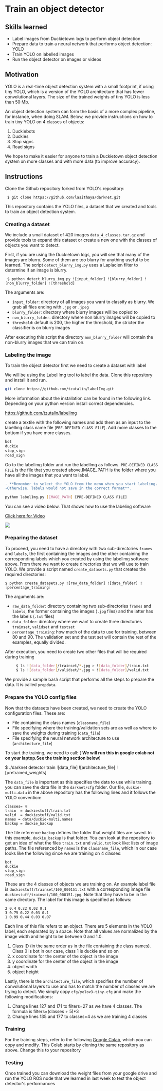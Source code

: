 #  Train an object detector 

## Skills learned

- Label images from Duckietown logs to perform object detection
- Prepare data to train a neural network that performs object detection: YOLO
- Train YOLO on labelled images
- Run the object detector on images or videos

## Motivation

YOLO is a real-time object detection system with a small footprint, if using tiny YOLO, which is a version of the YOLO architecture that has fewer convolutional layers. The size of the trained weights of tiny YOLO is less than 50 Mb.

An object detection system can form the basis of a more complex pipeline, for instance, when doing SLAM. Below, we provide instructions on how to train tiny YOLO on 4 classes of objects:

1. Duckiebots
2. Duckies
3. Stop signs
4. Road signs

We hope to make it easier for anyone to train a Duckietown object detection system on more classes and with more data (to improve accuracy).

## Instructions

Clone the Github repository forked from YOLO's repository:

     $ git clone https://github.com/lasithaya/darknet.git

This repository contains the YOLO files, a dataset that we created and tools to train an object detection system.

### Creating a dataset
We include a small dataset of 420 images `data_4_classes.tar.gz` and provide tools to expand this dataset or create a new one with the classes of objects you want to detect.

First, if you are using the Duckietown logs, you will see that many of the images are blurry. Some of them are too blurry for anything useful to be learned. The script `detect_blurry_img.py` uses a Laplacien filter to determine if an image is blurry.

     $ python detect_blurry_img.py ![input_folder] ![blurry_folder] ![non_blurry_folder] ![threshold]

The arguments are:

* `input_folder`: directory of all images you want to classify as blurry. We grab all files ending with `.jpg` or `.jpeg`
* `blurry_folder`: directory where blurry images will be copied to
* `non_blurry_folder`: directory where non blurry images will be copied to
* `threshold`: default is 200, the higher the threshold, the stricter the classifier is on blurry images

After executing this script the directory `non_blurry_folder` will contain the non-blurry images that we can train on.

### Labeling the image
To train the object detector first we need to create a dataset with label

We will be using the Label Img tool to label the data. Clone this repository and install it and run.

```bash
git clone https://github.com/tzutalin/labelImg.git

``` 
More information about the installation can be found in the following link. Depending on your python version install correct dependencies. 

https://github.com/tzutalin/labelImg

create a textile with the following names and add them as an input to the labelImg class name file (`PRE-DEFINED CLASS FILE`). Add more classes to the bottom if you have more classes.
```bash
bot
duckie
stop_sign
road_sign
```

Go to the labelImg folder and run the labelImg as follows. `PRE-DEFINED CLASS FILE` is the file that you created above.IMAGE_PATH is the folder where you have all the images that you want to label.
```diff
- **Remember to select the YOLO from the menu when you start labeling. The default is Pascal/VOC.
-Otherwise, labels would not save in the correct format**.
```

```bash
python labelImg.py [IMAGE_PATH] [PRE-DEFINED CLASS FILE]
```

You can see a video below. That shows how to use the labeling software

[Click here for Video](https://www.youtube.com/watch?v=_FC6mr7k694)


![](https://github.com/lasithaya/Robotics-Studio-2/blob/master/labelimg.jpg)


### Preparing the dataset
To proceed, you need to have a directory with two sub-directories `frames` and `labels`, the first containing the images and the other containing the corresponding labels which you created by using the labelImg software above. From there we want to create directories that we will use to train YOLO. We provide a script named `create_datasets.py` that creates the required directories:

    $ python create_datasets.py ![raw_data_folder] ![data_folder] ![percentage_training]

The arguments are:

* `raw_data_folder`: directory containing two sub-directories `frames` and `labels`, the former containing the images (`.jpg` files) and the latter has the labels (`.txt` files)
* `data_folder`: directory where we want to create three directories `trainset`, `validset` and `testset`
* `percentage_training`: how much of the data to use for training, between 80 and 90. The validation set and the test set will contain the rest of the examples, equally divided.

After execution, you need to create two other files that will be required during training
```bash
     $ ls ![data_folder]/trainset/*.jpg > ![data_folder]/train.txt
     $ ls ![data_folder]/validset/*.jpg > ![data_folder]/valid.txt
```
We provide a sample bash script that performs all the steps to prepare the data. It is called `prepdata`.


### Prepare the YOLO config files
Now that the datasets have been created, we need to create the YOLO configuration files. These are:

* File containing the class names (`classname_file`)
* File specifying where the training/validation sets are as well as where to save the weights during training (`data_file`)
* File specifying the neural network architecture to use (`architecture_file`)

To start the training, we need to call: ( **We will run this in google colab not on your laptop.See the  training section below**)

   $ ./darknet detector train ![data_file] ![architecture_file] ![pretrained_weights]

The `data_file` is important as this specifies the data to use while training. you can save the data file in the ``darknet/cfg`` folder.  Our file, ``duckie-multi.data`` in the above repository has the following lines and it follows the YOLO convention:

```
classes= 4
train  = duckiestuff/train.txt
valid  = duckiestuff/valid.txt
names = data/duckie-multi.names
backup = duckie_backup
```
 The file reference `backup` defines the folder that weight files are saved. In this example, `duckie_backup` is that folder.
You can look at the repository to get an idea of what the files `train.txt` and `valid.txt` look like: lists of image paths. The file referenced by `names` is the `classname_file`, which in our case looks like the following since we are training on 4 classes:
```
bot
duckie
stop_sign
road_sign
```

These are the 4 classes of objects we are training on. An example label file is `duckiestuff/trainset/100_000151.txt` with a corresponding image file `duckiestuff/trainset/100_000151.jpg`. Note that they have to be in the same directory. The label for this image is specified as follows:

```
2 0.4 0.22 0.02 0.1
3 0.75 0.22 0.03 0.1
1 0.99 0.44 0.03 0.07
```

Each line of this file refers to an object. There are 5 elements in the YOLO label, each separated by a space. Note that all values are normalized by the image width and height to be between 0 and 1.0.

1. Class ID (in the same order as in the file containing the class names). Class 0 is bot in our case, class 1 is duckie and so on
2. x coordinate for the center of the object in the image
3. y coordinate for the center of the object in the image
4. object width
5. object height

Lastly, there is the `architecture_file`, which specifies the number of convolutional layers to use and has to match the number of classes we are trying to detect. We simply copy `cfg/yolov3-tiny.cfg` and make the following modifications:

1. Change lines 127 and 171 to filters=27 as we have 4 classes. The formula is filters=(classes + 5)\*3
2. Change lines 135 and 177 to classes=4 as we are training 4 classes

### Training

For the training steps, refer to the following [Google Colab](https://drive.google.com/open?id=17pV9CtC8MFi38z1gz8CqE0gD6DthDNMV), which you can copy and modify. This Colab starts by cloning the same repository as above. Change this to your repository

### Testing
Once trained you can download the weight files from your google drive and run the YOLO ROS node that we learned in last week to test the object detector's performances
